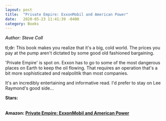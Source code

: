 ```yaml
---
layout: post
title:  "Private Empire: ExxonMobil and American Power"
date:   2020-05-23 11:41:39 -0400
category: Books
---
```

<link rel="stylesheet" href="https://cdnjs.cloudflare.com/ajax/libs/font-awesome/4.7.0/css/font-awesome.min.css">

<span style="font-weight:500;font-style:italic;"> Author: Steve Coll</span>

<div style="margin-top:15px;"></div>

<span style="font-weight:500;">tl;dr:</span> This book makes you realize that it's a big, cold world. The prices you pay at the pump aren't dictated by some good old fashioned bargaining. 

'Private Empire' is spot on. Exxon has to go to some of the most dangerous places on Earth to keep the oil flowing. That requires an operation that's a bit more sophisticated and realpolitik than most companies. 

It's an incredibly entertaining and informative read. I'd prefer to stay on Lee Raymond's good side...

<table>
	<tr><b>Stars: </b></tr>
	<tr>
		<span class="fa fa-star checked"></span>
		<span class="fa fa-star checked"></span>
		<span class="fa fa-star checked"></span>
		<span class="fa fa-star checked"></span>
		<span class="fa fa-star checked"></span>
	</tr>
</table>

**Amazon: [Private Empire: ExxonMobil and American Power](https://www.amazon.com/gp/product/0143123548)**